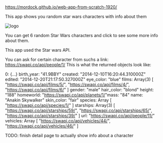 <!-- Add a link to your live demo in Github Pages 🌐-->
https://mordock.github.io/web-app-from-scratch-1920/
<!-- ☝️ replace this description with a description of your own work -->
This app shows you random star wars characters with info about them

<!-- Add a nice poster image here at the end of the week, showing off your shiny frontend 📸 -->
![logo](/css/title.png)
<!-- Maybe a table of contents here? 📚 -->

<!-- How about a section that describes how to install this project? 🤓 -->

<!-- ...but how does one use this project? What are its features 🤔 -->
You can get 6 random Star Wars characters and click to see some more info about them.

<!-- What external data source is featured in your project and what are its properties 🌠 -->
This app used the Star wars API.

You can ask for certain character from suchs a link: 
https://swapi.co/api/people/1/
This is what the returned objects look like:

0: {…}
​​​birth_year: "41.9BBY"
​​​created: "2014-12-10T16:20:44.310000Z"
​​​edited: "2014-12-20T21:17:50.327000Z"
​​​eye_color: "blue"
​​​films: Array(3) [ "https://swapi.co/api/films/5/", "https://swapi.co/api/films/4/", "https://swapi.co/api/films/6/" ]
​​​gender: "male"
​​​hair_color: "blond"
​​​height: "188"
​​​homeworld: "https://swapi.co/api/planets/1/"
​​​mass: "84"
​​​name: "Anakin Skywalker"
​​​skin_color: "fair"
​​​species: Array [ "https://swapi.co/api/species/1/" ]
​​​starships: Array(3) [ "https://swapi.co/api/starships/59/", "https://swapi.co/api/starships/65/", "https://swapi.co/api/starships/39/" ]
​​​url: "https://swapi.co/api/people/11/"
​​​vehicles: Array [ "https://swapi.co/api/vehicles/44/", "https://swapi.co/api/vehicles/46/" ]

<!-- Maybe a checklist of done stuff and stuff still on your wishlist? ✅ -->
TODO:
finish detail page to actually show info about a character